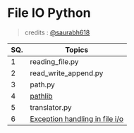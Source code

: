 # **File IO Python**
> credits : [@saurabh618](https://github.com/saurabh618 "Saurabh Agarwal")

| SQ. | Topics                                                                                                               |
| --- | -------------------------------------------------------------------------------------------------------------------- |
| 1   | reading\_file.py                                                                                                     |
| 2   | read\_write\_append.py                                                                                               |
| 3   | path.py                                                                                                              |
| 4   | [pathlib](https://docs.python.org/3/library/pathlib.html)                                                            |
| 5   | translator.py                                                                                                        |
| 6   | [Exception handling in file i/o](https://stackoverflow.com/questions/19319752/exception-handling-in-python-file-i-o) |

